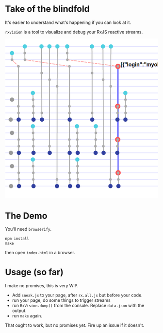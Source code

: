 # Take of the blindfold
It's easier to understand what's happening if you can look at it.

`rxvision` is a tool to visualize and debug your RxJS reactive streams.

![screenshot](screenshot.png)

# The Demo

You'll need `browserify`.

```
npm install
make
```
then open `index.html` in a browser.

# Usage (so far)
I make no promises, this is very WIP.

- Add `sneak.js` to your page, after `rx.all.js` but before your code.
- run your page, do some things to trigger streams
- run `RxVision.dump()` from the console. Replace `data.json` with the output.
- run `make` again.

That ought to work, but no promises yet. Fire up an issue if it doesn't.



